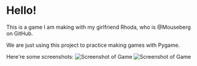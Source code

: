 # Hello!

This is a game I am making with my girlfriend Rhoda, who is @Mouseberg on GitHub.

We are just using this project to practice making games with Pygame.

Here're some screenshots:
![Screenshot of Game](https://github.com/diojer/ninja-game/preview/img/capture_1.PNG)
![Screenshot of Game](https://github.com/diojer/ninja-game/preview/img/capture_2.PNG)
